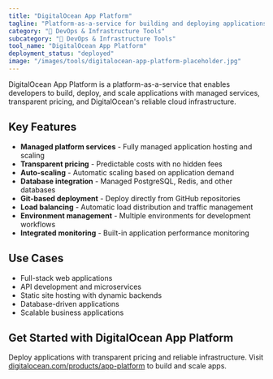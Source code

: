 ```yaml
---
title: "DigitalOcean App Platform"
tagline: "Platform-as-a-service for building and deploying applications"
category: "🔧 DevOps & Infrastructure Tools"
subcategory: "🔧 DevOps & Infrastructure Tools"
tool_name: "DigitalOcean App Platform"
deployment_status: "deployed"
image: "/images/tools/digitalocean-app-platform-placeholder.jpg"
---
```

DigitalOcean App Platform is a platform-as-a-service that enables developers to build, deploy, and scale applications with managed services, transparent pricing, and DigitalOcean's reliable cloud infrastructure.

## Key Features

- **Managed platform services** - Fully managed application hosting and scaling
- **Transparent pricing** - Predictable costs with no hidden fees
- **Auto-scaling** - Automatic scaling based on application demand
- **Database integration** - Managed PostgreSQL, Redis, and other databases
- **Git-based deployment** - Deploy directly from GitHub repositories
- **Load balancing** - Automatic load distribution and traffic management
- **Environment management** - Multiple environments for development workflows
- **Integrated monitoring** - Built-in application performance monitoring

## Use Cases

- Full-stack web applications
- API development and microservices
- Static site hosting with dynamic backends
- Database-driven applications
- Scalable business applications

## Get Started with DigitalOcean App Platform

Deploy applications with transparent pricing and reliable infrastructure. Visit [digitalocean.com/products/app-platform](https://www.digitalocean.com/products/app-platform) to build and scale apps.